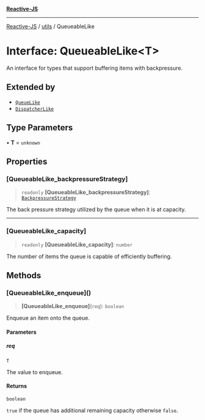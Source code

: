 [**Reactive-JS**](../../README.md)

***

[Reactive-JS](../../README.md) / [utils](../README.md) / QueueableLike

# Interface: QueueableLike\<T\>

An interface for types that support buffering items with backpressure.

## Extended by

- [`QueueLike`](QueueLike.md)
- [`DispatcherLike`](DispatcherLike.md)

## Type Parameters

• **T** = `unknown`

## Properties

### \[QueueableLike\_backpressureStrategy\]

> `readonly` **\[QueueableLike\_backpressureStrategy\]**: [`BackpressureStrategy`](../type-aliases/BackpressureStrategy.md)

The back pressure strategy utilized by the queue when it is at capacity.

***

### \[QueueableLike\_capacity\]

> `readonly` **\[QueueableLike\_capacity\]**: `number`

The number of items the queue is capable of efficiently buffering.

## Methods

### \[QueueableLike\_enqueue\]()

> **\[QueueableLike\_enqueue\]**(`req`): `boolean`

Enqueue an item onto the queue.

#### Parameters

##### req

`T`

The value to enqueue.

#### Returns

`boolean`

`true` if the queue has additional remaining capacity otherwise `false`.
